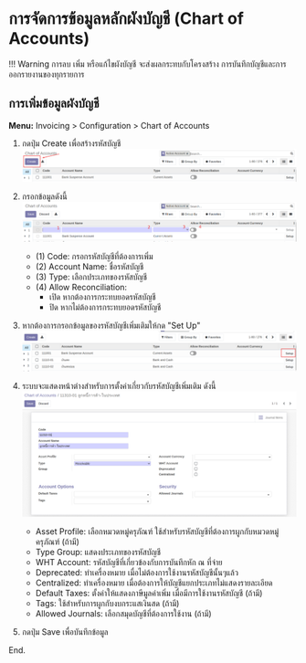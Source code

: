 # การจัดการข้อมูลหลักผังบัญชี (Chart of Accounts)

!!! Warning
    การลบ เพิ่ม หรือแก้ไขผังบัญชี จะส่งผลกระทบกับโครงสร้าง การบันทึกบัญชีและการออกรายงานของทุกรายการ

## การเพิ่มข้อมูลผังบัญชี

**Menu:** Invoicing > Configuration > Chart of Accounts

1. กดปุ่ม Create เพื่อสร้างรหัสบัญชี 
![](img/coa_1.png)

2. กรอกข้อมูลดังนี้
![](img/coa_1-1.png)
    * (1) Code: กรอกรหัสบัญชีที่ต้องการเพิ่ม
    * (2) Account Name: ชื่อรหัสบัญชี
    * (3) Type: เลือกประเภทของรหัสบัญชี
    * (4) Allow Reconciliation:     
        * เปิด หากต้องการกระทบยอดรหัสบัญชี
        * ปิด หากไม่ต้องการกระทบยอดรหัสบัญชี
    
3. หากต้องการกรอกข้อมูลของรหัสบัญชีเพิ่มเติมให้กด "Set Up" 
![](img/coa_2.png)
4. ระบบจะแสดงหน้าต่างสำหรับการตั้งค่าเกี่ยวกับรหัสบัญชีเพิ่มเติม ดังนี้
![](img/coa_3.png)
    * Asset Profile: เลือกหมวดหมู่ครุภัณฑ์ ใช้สำหรับรหัสบัญชีที่ต้องการผูกกับหมวดหมู่ครุภัณฑ์ (ถ้ามี)
    * Type Group: แสดงประเภทของรหัสบัญชี
    * WHT Account: รหัสบัญชีที่เกี่ยวข้องกับการบันทึกหัก ณ ที่จ่าย
    * Deprecated: ทำเครื่องหมาย เมื่อไม่ต้องการใช้งานรหัสบัญชีนั้นๆแล้ว
    * Centralized: ทำเครื่องหมาย เมื่อต้องการให้บัญชีแยกประเภทไม่แสดงรายละเอียด
    * Default Taxes: ตั้งค่าให้แสดงภาษีมูลค่าเพิ่ม เมื่อมีการใช้งานรหัสบัญชี (ถ้ามี)
    * Tags: ใช้สำหรับการผูกกับงบกระแสเงินสด (ถ้ามี)
    * Allowed Journals: เลือกสมุดบัญชีที่ต้องการใช้งาน (ถ้ามี)
    
5. กดปุ่ม Save เพื่อบันทึกข้อมูล

End.



